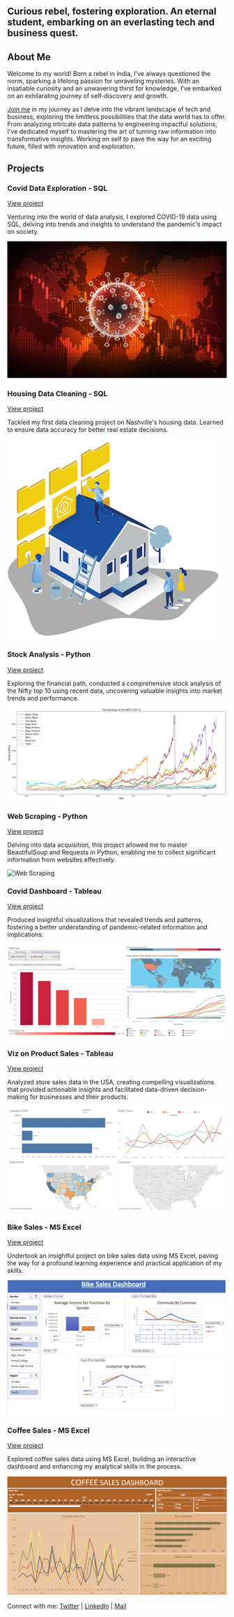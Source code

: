 
## Curious rebel, fostering exploration. An eternal student, embarking on an everlasting tech and business quest.


## About Me
Welcome to my world! Born a rebel in India, I've always questioned the norm, sparking a lifelong passion for unraveling mysteries. With an insatiable curiosity and an unwavering thirst for knowledge, I've embarked on an exhilarating journey of self-discovery and growth.

[Join me](https://twitter.com/AkhilBodi/status/1620284498717065216) in my journey as I delve into the vibrant landscape of tech and business, exploring the limitless possibilities that the data world has to offer. From analyzing intricate data patterns to engineering impactful solutions, I've dedicated myself to mastering the art of turning raw information into transformative insights. Working on self to pave the way for an exciting future, filled with innovation and exploration.


## Projects
### Covid Data Exploration - SQL

[View project](https://github.com/AkhilBodi/My_Projects/tree/main/SQL%20Projects/Covid%20Data%20Exploration)

Venturing into the world of data analysis, I explored COVID-19 data using SQL, delving into trends and insights to understand the pandemic's impact on society.

![Data Exploration SQL](/assets/img/COVID-19%20by%20online.stanford.edu.jpg)


### Housing Data Cleaning - SQL

[View project](https://github.com/AkhilBodi/My_Projects/tree/main/SQL%20Projects/Data%20Cleaning%20On%20Nashville%20Housing%20Data)

Tackled my first data cleaning project on Nashville's housing data. Learned to ensure data accuracy for better real estate decisions.

![Data Cleaning SQL](/assets/img/data%20cleaning.png)



### Stock Analysis - Python

[View project](https://github.com/AkhilBodi/My_Projects/tree/main/Stock%20Analysis%20on%20NIFTY%20Top%2010)

Exploring the financial path, conducted a comprehensive stock analysis of the Nifty top 10 using recent data, uncovering valuable insights into market trends and performance.

![Stock Analysis](/assets/img/Nifty%20Top%2010.png)


### Web Scraping - Python

[View project](https://github.com/AkhilBodi/My_Projects/tree/main/Python%20Projects/Web%20Scraping)

Delving into data acquisition, this project allowed me to master BeautifulSoup and Requests in Python, enabling me to collect significant information from websites effectively.

![Web Scraping](https://user-images.githubusercontent.com/54629845/226387626-0b81db88-e3bd-4360-94ea-8ea1ba8823dd.png)


### Covid Dashboard - Tableau

[View project](https://public.tableau.com/app/profile/akhil.bodi/viz/CovidDashboard_16939248207940/Dashboard1)

Produced insightful visualizations that revealed trends and patterns, fostering a better understanding of pandemic-related information and implications.

![Tableau Covid Dashboard](/assets/img/Covid%20Dashboard.png)


### Viz on Product Sales - Tableau

[View project](https://public.tableau.com/app/profile/akhil.bodi/viz/Course-GreatLearning/Dashboard1)

Analyzed store sales data in the USA, creating compelling visualizations that provided actionable insights and facilitated data-driven decision-making for businesses and their products.

![Tableau Product Sales](/assets/img/Sales%20Dashboard.png)


### Bike Sales - MS Excel

[View project](https://github.com/AkhilBodi/My_Projects/tree/main/Excel%20Projects/Bike%20Sales)

Undertook an insightful project on bike sales data using MS Excel, paving the way for a profound learning experience and practical application of my skills.

![Excel Bike Sales](/assets/img/excel%20bike%20sales.png)


### Coffee Sales - MS Excel

[View project](https://github.com/AkhilBodi/My_Projects/tree/main/Excel%20Projects/Coffee%20Sales)

Explored coffee sales data using MS Excel, building an interactive dashboard and enhancing my analytical skills in the process.

![Excel Coffee Sales](/assets/img/excel%20coffee%20sales.png)

Connect with me: [Twitter](https://twitter.com/AkhilBodi) | [LinkedIn](https://www.linkedin.com/in/akhilbodi/) | [Mail](bodiakhil@gmail.com)
